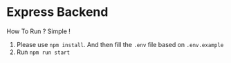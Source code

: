 # Express Backend #

How To Run ? Simple !
1. Please use ```npm install```. And then fill the ```.env``` file based on ```.env.example```
2. Run ```npm run start```
